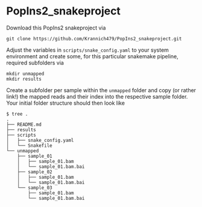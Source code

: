 # PopIns2_snakeproject

Download this PopIns2 snakeproject via

```
git clone https://github.com/Krannich479/PopIns2_snakeproject.git
```

Adjust the variables in `scripts/snake_config.yaml` to your system environment and create some, for this particular snakemake pipeline, required subfolders via

```
mkdir unmapped
mkdir results
```

Create a subfolder per sample within the `unmapped` folder and copy (or rather link!) the mapped reads and their index into the respective sample folder. Your initial folder structure should then look like

```
$ tree .
.
├── README.md
├── results
├── scripts
│   ├── snake_config.yaml
│   └── Snakefile
└── unmapped
    ├── sample_01
    │   ├── sample_01.bam
    │   └── sample_01.bam.bai
    ├── sample_02
    │   ├── sample_01.bam
    │   └── sample_01.bam.bai
    └── sample_03
        ├── sample_01.bam
        └── sample_01.bam.bai
```
